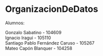 # OrganizacionDeDatos

Alumnos:

Gonzalo Sabatino - 104609  
Ignacio Iragui - 105110  
Santiago Pablo Fernández Caruso - 105267  
Mateo Capón Blanquer - 104258  
<br/>
<br/>


